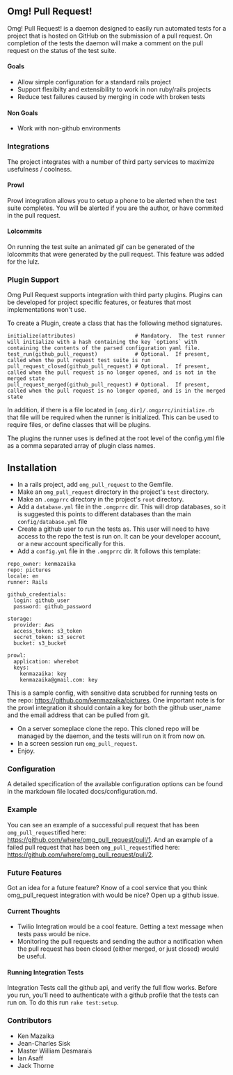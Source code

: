 ## Omg!  Pull Request!

Omg! Pull Request! is a daemon designed to easily run automated tests for a project that is hosted on GitHub on the submission of a pull request.  On completion of the tests the daemon will make a comment on the pull request on the status of the test suite.

#### Goals

* Allow simple configuration for a standard rails project
* Support flexibilty and extensibility to work in non ruby/rails projects
* Reduce test failures caused by merging in code with broken tests

#### Non Goals

* Work with non-github environments


### Integrations

The project integrates with a number of third party services to maximize usefulness / coolness.

#### Prowl

Prowl integration allows you to setup a phone to be alerted when the test suite completes.  You will be alerted if you are the author, or have commited in the pull request.

#### Lolcommits

On running the test suite an animated gif can be generated of the lolcommits that were generated by the pull request.  This feature was added for the lulz.

### Plugin Support

Omg Pull Request supports integration with third party plugins.  Plugins can be developed for project specific features, or features that most implementations won't use.

To create a Plugin, create a class that has the following method signatures.

```
initialize(attributes)                   # Mandatory.  The test runner will initialize with a hash containing the key `options` with containing the contents of the parsed configuration yaml file.
test_run(github_pull_request)            # Optional.  If present, called when the pull request test suite is run
pull_request_closed(github_pull_request) # Optional.  If present, called when the pull request is no longer opened, and is not in the merged state
pull_request_merged(github_pull_request) # Optional.  If present, called when the pull request is no longer opened, and is in the merged state
```

In addition, if there is a file located in `[omg_dir]/.omgprrc/initialize.rb` that file will be required when the runner is initialized.  This can be used to require files, or define classes that will be plugins.

The plugins the runner uses is defined at the root level of the config.yml file as a comma separated array of plugin class names.

## Installation

* In a rails project, add `omg_pull_request` to the Gemfile.
* Make an `omg_pull_request` directory in the project's `test` directory.
* Make an `.omgprrc` directory in the project's `root` directory.
* Add a `database.yml` file in the `.omgprrc` dir.  This will drop databases, so it is suggested this points to different databases than the main `config/database.yml` file
* Create a github user to run the tests as.  This user will need to have access to the repo the test is run on.  It can be your developer account, or a new account specifically for this.
* Add a `config.yml` file in the `.omgprrc` dir.  It follows this template:

```
repo_owner: kenmazaika
repo: pictures
locale: en
runner: Rails 

github_credentials:
  login: github_user 
  password: github_password

storage:
  provider: Aws
  access_token: s3_token
  secret_token: s3_secret 
  bucket: s3_bucket

prowl:
  application: wherebot
  keys:
    kenmazaika: key
    kenmazaika@gmail.com: key
```

This is a sample config, with sensitive data scrubbed for running tests on the repo: https://github.com/kenmazaika/pictures.  One important note is for the prowl integration it should contain a key for both the github user_name and the email address that can be pulled from git.

* On a server someplace clone the repo.  This cloned repo will be managed by the daemon, and the tests will run on it from now on.
* In a screen session run `omg_pull_request`.
* Enjoy.

### Configuration

A detailed specification of the available configuration options can be found in the markdown file located docs/configuration.md.

### Example

You can see an example of a successful pull request that has been `omg_pull_request`ified here: https://github.com/where/omg_pull_request/pull/1.  And an example of a failed pull request that has been `omg_pull_request`ified here: https://github.com/where/omg_pull_request/pull/2.

### Future Features

Got an idea for a future feature?  Know of a cool service that you think omg_pull_request integration with would be nice?  Open up a github issue.

#### Current Thoughts

* Twilio Integration would be a cool feature.  Getting a text message when tests pass would be nice.
* Monitoring the pull requests and sending the author a notification when the pull request has been closed (either merged, or just closed) would be useful.

#### Running Integration Tests

Integration Tests call the github api, and verify the full flow works.  Before you run, you'll need to authenticate with a github profile that the tests can run on.  To do this run `rake test:setup`.

### Contributors

* Ken Mazaika
* Jean-Charles Sisk
* Master William Desmarais
* Ian Asaff
* Jack Thorne
